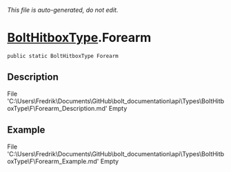 *This file is auto-generated, do not edit.*

# [BoltHitboxType](Types/BoltHitboxType.md).Forearm
`public static BoltHitboxType Forearm`
## Description
File 'C:\Users\Fredrik\Documents\GitHub\bolt_documentation\api\Types\BoltHitboxType\F\Forearm_Description.md' Empty
## Example
File 'C:\Users\Fredrik\Documents\GitHub\bolt_documentation\api\Types\BoltHitboxType\F\Forearm_Example.md' Empty
